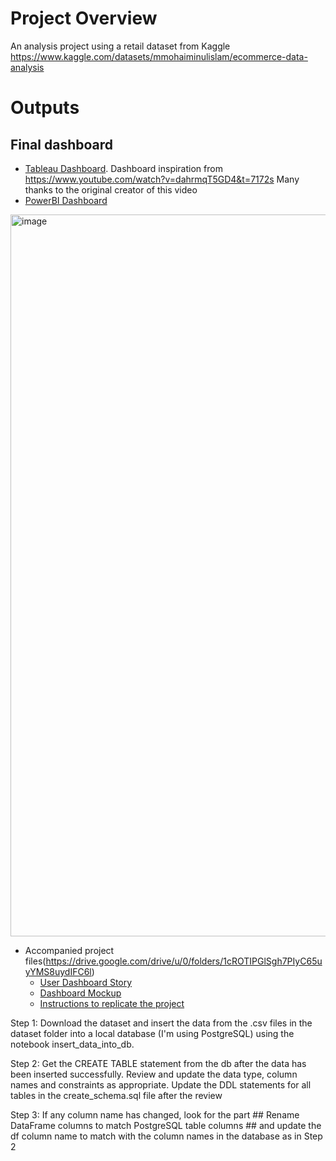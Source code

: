 # Project Overview
An analysis project using a retail dataset from Kaggle https://www.kaggle.com/datasets/mmohaiminulislam/ecommerce-data-analysis

# Outputs
## Final dashboard 
- [Tableau Dashboard](https://public.tableau.com/views/EcommercePortfolio/QuantityMetrics?:language=en-US&publish=yes&:sid=&:redirect=auth&:display_count=n&:origin=viz_share_link). Dashboard inspiration from https://www.youtube.com/watch?v=dahrmqT5GD4&t=7172s Many thanks to the original creator of this video
- [PowerBI Dashboard](https://drive.google.com/drive/u/0/folders/1cROTIPGlSgh7PIyC65uyYMS8uydIFC6l)
     
<img width="1155" alt="image" src="https://github.com/user-attachments/assets/f67be7e2-5a28-44d4-9826-d663a2918b7d">

- Accompanied project files(https://drive.google.com/drive/u/0/folders/1cROTIPGlSgh7PIyC65uyYMS8uydIFC6l)
   - [User Dashboard Story](https://docs.google.com/document/d/1sjWXgiue1Uq8qnEOBBY2HlrxNtLpMayXsppj3ISRwr8/edit?usp=drive_link)
   - [Dashboard Mockup](https://docs.google.com/presentation/d/1KMzDfqVA-hoccYwwnZZ0aUnnjU3gPQFjnzb4sl77MJQ/edit?usp=drive_link)
   - [Instructions to replicate the project](https://docs.google.com/presentation/d/1U0KjNB_sk0pratXtQa-Jtt-cKJEPm_bmRP5ZlX-tyos/edit?usp=drive_link)   

Step 1: Download the dataset and insert the data from the .csv files in the dataset folder into a local database (I'm using PostgreSQL) using the notebook insert_data_into_db.

Step 2: Get the CREATE TABLE statement from the db after the data has been inserted successfully. Review and update the data type, column names and constraints as appropriate. Update the DDL statements for all tables in the create_schema.sql file after the review

Step 3: If any column name has changed, look for the part ## Rename DataFrame columns to match PostgreSQL table columns ## and update the df column name to match with the column names in the database as in Step 2


